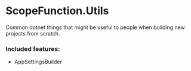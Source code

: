 # ScopeFunction.Utils
Common dotnet things that might be useful to people when building new projects from scratch.


### Included features:

- AppSettingsBuilder
